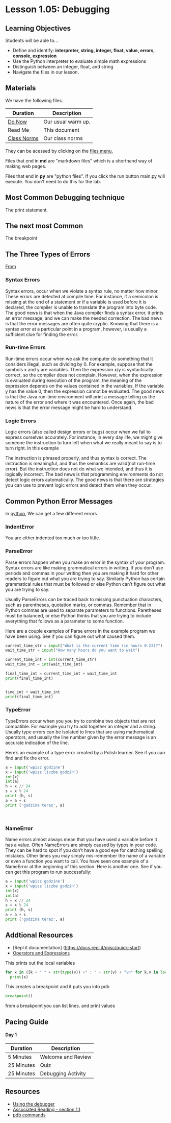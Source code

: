# Lesson 1.05: Debugging



## Learning Objectives

Students will be able to...

* Define and identify: **interpreter, string, integer, float, value, errors, console, expression**
* Use the Python interpreter to evaluate simple math expressions
* Distinguish between an integer, float, and string
* Navigate the files in our lesson.


## Materials
 We have the following files.

 | **Duration**   | **Description**    |
| ---------- | -------------- |
| [Do Now](#DoNow.md) |  Our usual warm up.         |
|  Read Me | This document |
| [Class Norms](#ClassNorms.md) | Our class norms          |

They can be acessed by clicking on the [files menu.](#FilesNav.png)

Files that end in **md** are "markdown files" which is a shorthand way of making web pages.

Files that end in **py** are "python files". If you click the run button main.py will execute. You don't need to do this for the lab.

## Most Common Debugging technique

The print statement.

## The next most Common

The breakpoint

## The Three Types of Errors
[From](http://bwagner.org/ibhl1/csregular/unit07_math/notes/02_errors.html)

### Syntax Errors
Syntax errors, occur when we violate a syntax rule, no matter how minor. These errors are detected at compile time. For instance, if a semicolon is missing at the end of a statement or if a variable is used before it is declared, the compiler is unable to translate the program into byte code. The good news is that when the Java compiler finds a syntax error, it prints an error message, and we can make the needed correction. The bad news is that the error messages are often quite cryptic. Knowing that there is a syntax error at a particular point in a program, however, is usually a sufficient clue for finding the error.

### Run-time Errors
Run-time errors occur when we ask the computer do something that it considers illegal, such as dividing by 0. For example, suppose that the symbols x and y are variables. Then the expression x/y is syntactically correct, so the compiler does not complain. However, when the expression is evaluated during execution of the program, the meaning of the expression depends on the values contained in the variables. If the variable y has the value 0, then the expression cannot be evaluated. The good news is that the Java run-time environment will print a message telling us the nature of the error and where it was encountered. Once again, the bad news is that the error message might be hard to understand.

### Logic Errors
Logic errors (also called design errors or bugs) occur when we fail to express ourselves accurately. For instance, in every day life, we might give someone the instruction to turn left when what we really meant to say is to turn right. In this example

The instruction is phrased properly, and thus syntax is correct.
The instruction is meaningful, and thus the semantics are valid(not run-time error).
But the instruction does not do what we intended, and thus it is logically incorrect.
The bad news is that programming environments do not detect logic errors automatically. The good news is that there are strategies you can use to prevent logic errors and detect them when they occur.



## Common Python Error Messages

In [python](https://runestone.academy/runestone/books/published/thinkcspy/Debugging/KnowyourerrorMessages.html), We can get a few different errors

### IndentError
You are either indented too much or too little.

### ParseError
Parse errors happen when you make an error in the syntax of your program. Syntax errors are like making grammatical errors in writing. If you don’t use periods and commas in your writing then you are making it hard for other readers to figure out what you are trying to say. Similarly Python has certain grammatical rules that must be followed or else Python can’t figure out what you are trying to say.

Usually ParseErrors can be traced back to missing punctuation characters, such as parentheses, quotation marks, or commas. Remember that in Python commas are used to separate parameters to functions. Paretheses must be balanced, or else Python thinks that you are trying to include everything that follows as a parameter to some function.

Here are a couple examples of Parse errors in the example program we have been using. See if you can figure out what caused them.

```python
current_time_str = input("What is the current time (in hours 0-23)?")
wait_time_str = input("How many hours do you want to wait")

current_time_int = int(current_time_str)
wait_time_int = int(wait_time_int)

final_time_int = current_time_int + wait_time_int
print(final_time_int)


time_int + wait_time_int
print(final_time_int)
```


### TypeError
TypeErrors occur when you you try to combine two objects that are not compatible. For example you try to add together an integer and a string. Usually type errors can be isolated to lines that are using mathematical operators, and usually the line number given by the error message is an accurate indication of the line.

Here’s an example of a type error created by a Polish learner. See if you can find and fix the error.

```python
a = input('wpisz godzine')
x = input('wpisz liczbe godzin')
int(x)
int(a)
h = x // 24
s = x % 24
print (h, s)
a = a + s
print ('godzina teraz', a)
```
​
###  NameError
Name errors almost always mean that you have used a variable before it has a value. Often NameErrors are simply caused by typos in your code. They can be hard to spot if you don’t have a good eye for catching spelling mistakes. Other times you may simply mis-remember the name of a variable or even a function you want to call. You have seen one example of a NameError at the beginning of this section. Here is another one. See if you can get this program to run successfully:

```python
a = input('wpisz godzine')
x = input('wpisz liczbe godzin')
int(x)
int(a)
h = x // 24
s = x % 24
print (h, s)
a = a + s
print ('godzina teraz', a)
```


## Addtional Resources

* [Repl.it documentation] (https://docs.repl.it/misc/quick-start)
*  [Operators and Expressions](https://realpython.com/python-operators-expressions/)

This prints out the local variables
```python
for x in ([k + " " + str(type(v)) +" : " + str(v) + "\n" for k,v in locals().items() if k[0] != "_"]):
  print(x)
```

This creates a breakpoint and it puts you into pdb
```python
breakpoint()
```

from a breakpoint you can list lines. and print values

## Pacing Guide


#### Day 1 
| **Duration**   | **Description**    |
| ---------- | -------------- |
| 5 Minutes | Welcome and Review |
|25 Minutes | Quiz |
| 25 Minutes | Debugging Activity |




## Resources

* [Using the debugger](https://blog.repl.it/python-debugger)
* [Associated Reading - section 1.1](https://tealsk12.github.io/2nd-semester-introduction-to-computer-science/readings.md#associatedreadings/1.1)
* [pdb commands](https://web.stanford.edu/class/physics91si/2013/handouts/Pdb_Commands.pdf)
